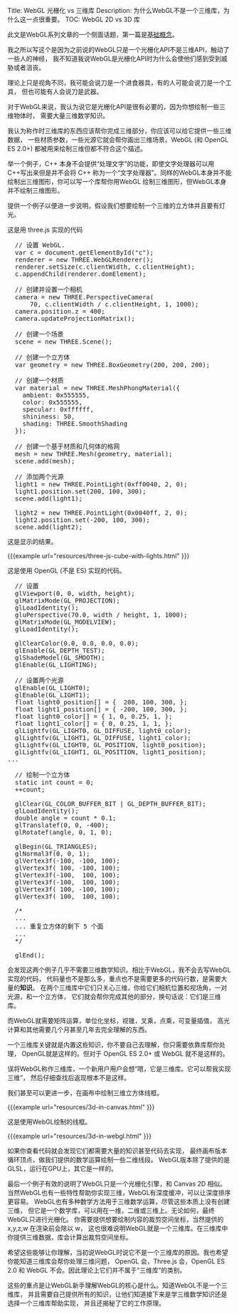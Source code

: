 Title: WebGL 光栅化 vs 三维库
Description: 为什么WebGL不是一个三维库，为什么这一点很重要。
TOC: WebGL 2D vs 3D 库


此文是WebGL系列文章的一个侧面话题，第一篇是[基础概念](webgl-fundamentals.html)。

我之所以写这个是因为之前说的WebGL只是一个光栅化API不是三维API，触动了一些人的神经，
我不知道我说WebGL是光栅化API时为什么会使他们感到受到威胁或者沮丧。

理论上只是视角不同，我可能会说刀是一个进食器具，有的人可能会说刀是一个工具，
但也可能有人会说刀是武器。

对于WebGL来说，我认为说它是光栅化API是很有必要的，因为你想绘制一些三维物体时，
需要大量三维数学知识。

我认为称作时三维库的东西应该帮你完成三维部分，你应该可以给它提供一些三维数据，
一些材质参数，一些光源它就会帮你画出三维场景。WebGL (和 OpenGL ES 2.0+)
都被用来绘制三维但都不符合这个描述。

举一个例子，C++ 本身不会提供“处理文字”的功能，即使文字处理器可以用C++写出来但是并不会将
C++ 称为一个“文字处理器”。同样的WebGL本身并不能绘制出三维图形，你可以写一个库帮你用WebGL
绘制三维图形，但WebGL本身并不绘制三维图形。

提供一个例子以便进一步说明，假设我们想要绘制一个三维的立方体并且要有灯光。

这是用 three.js 实现的代码

<pre class="prettyprint showlinemods">
  // 设置 WebGL.
  var c = document.getElementById("c");
  renderer = new THREE.WebGLRenderer();
  renderer.setSize(c.clientWidth, c.clientHeight);
  c.appendChild(renderer.domElement);

  // 创建并设置一个相机
  camera = new THREE.PerspectiveCamera(
      70, c.clientWidth / c.clientHeight, 1, 1000);
  camera.position.z = 400;
  camera.updateProjectionMatrix();

  // 创建一个场景
  scene = new THREE.Scene();

  // 创建一个立方体
  var geometry = new THREE.BoxGeometry(200, 200, 200);

  // 创建一个材质
  var material = new THREE.MeshPhongMaterial({
    ambient: 0x555555,
    color: 0x555555,
    specular: 0xffffff,
    shininess: 50,
    shading: THREE.SmoothShading
  });

  // 创建一个基于材质和几何体的格网
  mesh = new THREE.Mesh(geometry, material);
  scene.add(mesh);

  // 添加两个光源
  light1 = new THREE.PointLight(0xff0040, 2, 0);
  light1.position.set(200, 100, 300);
  scene.add(light1);

  light2 = new THREE.PointLight(0x0040ff, 2, 0);
  light2.position.set(-200, 100, 300);
  scene.add(light2);
</pre>

这是显示的结果。

{{{example url="resources/three-js-cube-with-lights.html" }}}

这是使用 OpenGL (不是 ES) 实现的代码。

<pre class="prettyprint showlinemods">
  // 设置
  glViewport(0, 0, width, height);
  glMatrixMode(GL_PROJECTION);
  glLoadIdentity();
  gluPerspective(70.0, width / height, 1, 1000);
  glMatrixMode(GL_MODELVIEW);
  glLoadIdentity();

  glClearColor(0.0, 0.0, 0.0, 0.0);
  glEnable(GL_DEPTH_TEST);
  glShadeModel(GL_SMOOTH);
  glEnable(GL_LIGHTING);

  // 设置两个光源
  glEnable(GL_LIGHT0);
  glEnable(GL_LIGHT1);
  float light0_position[] = {  200, 100, 300, };
  float light1_position[] = { -200, 100, 300, };
  float light0_color[] = { 1, 0, 0.25, 1, };
  float light1_color[] = { 0, 0.25, 1, 1, };
  glLightfv(GL_LIGHT0, GL_DIFFUSE, light0_color);
  glLightfv(GL_LIGHT1, GL_DIFFUSE, light1_color);
  glLightfv(GL_LIGHT0, GL_POSITION, light0_position);
  glLightfv(GL_LIGHT1, GL_POSITION, light1_position);
...

  // 绘制一个立方体
  static int count = 0;
  ++count;

  glClear(GL_COLOR_BUFFER_BIT | GL_DEPTH_BUFFER_BIT);
  glLoadIdentity();
  double angle = count * 0.1;
  glTranslatef(0, 0, -400);
  glRotatef(angle, 0, 1, 0);

  glBegin(GL_TRIANGLES);
  glNormal3f(0, 0, 1);
  glVertex3f(-100, -100, 100);
  glVertex3f( 100, -100, 100);
  glVertex3f(-100,  100, 100);
  glVertex3f(-100,  100, 100);
  glVertex3f( 100, -100, 100);
  glVertex3f( 100,  100, 100);

  /*
  ...
  ... 重复立方体的剩下 5 个面
  ...
  */

  glEnd();
</pre>

会发现这两个例子几乎不需要三维数学知识。相比于WebGL，我不会去写WebGL实现的代码，
代码量也不是那么多，重点也不是需要更多的代码行数，是需要大量的**知识**。
在两个三维库中它们只关心三维，你给它们相机位置和视场角，一对光源，和一个立方体，
它们就会帮你完成其他的部分，换句话说：它们是三维库。

而WebGL就需要矩阵运算，单位化坐标，视锥，叉乘，点乘，可变量插值，
高光计算和其他需要几个月甚至几年去完全理解的东西。

一个三维库关键就是内置这些知识，你不要自己去理解，你只需要依靠库帮你处理，
OpenGL就是这样的。但对于 OpenGL ES 2.0+ 或 WebGL 就不是这样的。

误将WebGL称作三维库，一个新用户用户会想“嗯，它是三维库。它可以帮我实现三维”，
然后仔细查找后返现根本不是这样。

我们甚至可以更进一步，在画布中绘制三维立方体线框。

{{{example url="resources/3d-in-canvas.html" }}}

这是使用WebGL绘制的线框。

{{{example url="resources/3d-in-webgl.html" }}}

如果你查看代码就会发现它们都需要大量的知识甚至代码去实现，
最终画布版本循环顶点，做我们提供的数学运算绘制一些二维线段。
WebGL版本除了提供的是GLSL，运行在GPU上，其它是一样的。

最后一个例子有效的说明了WebGL只是一个光栅化引擎，和 Canvas 2D 相似。
当然WebGL也有一些特性帮助你实现三维，WebGL有深度缓冲，可以让深度排序更容易。
WebGL也有多种数学方法用于三维数学运算，尽管这些本质上没有创建三维，
但它是一个数学库，可以用在一维，二维或三维上。无论如何，最终WebGL只进行光栅化。
你需要提供想要绘制内容的裁剪空间坐标，当然提供的 x,y,z,w 在渲染前会除以 w，
这也很难说明WebGL就是一个三维库。在三维库中你提供三维数据，库会计算出裁剪空间坐标。

希望这些能够让你理解，当初说WebGL时说它不是一个三维库的原因。我也希望你能知道三维库会帮你处理三维问题，
OpenGL 会，Three.js 会，OpenGL ES 2.0 和 WebGL 不会。因此理论上它们并不属于“三维库”的类别。

这些的重点是让WebGL新手理解WebGL的核心是什么。知道WebGL不是一个三维库，
并且需要自己提供所有的知识，让他们知道接下来是学三维数学知识还是选择一个三维库帮助实现，
并且还揭秘了它的工作原理。

